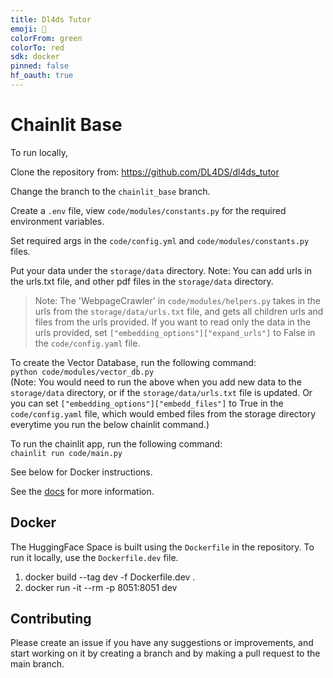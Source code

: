 ```yaml
---
title: Dl4ds Tutor
emoji: 🏃
colorFrom: green
colorTo: red
sdk: docker
pinned: false
hf_oauth: true
---
```


Chainlit Base
===========

To run locally, 

Clone the repository from: https://github.com/DL4DS/dl4ds_tutor    

Change the branch to the `chainlit_base` branch.

Create a `.env` file, view `code/modules/constants.py` for the required environment variables.

Set required args in the `code/config.yml` and `code/modules/constants.py` files. 

Put your data under the `storage/data` directory. Note: You can add urls in the urls.txt file, and other pdf files in the `storage/data` directory.    

> Note: The 'WebpageCrawler' in `code/modules/helpers.py` takes in the urls from the `storage/data/urls.txt` file, and gets all children urls and files from the urls provided. If you want to read only the data in the urls provided, set `["embedding_options"]["expand_urls"]` to False in the `code/config.yaml` file.

To create the Vector Database, run the following command:   
```python code/modules/vector_db.py```    
(Note: You would need to run the above when you add new data to the `storage/data` directory, or if the ``storage/data/urls.txt`` file is updated. Or you can set ``["embedding_options"]["embedd_files"]`` to True in the `code/config.yaml` file, which would embed files from the storage directory everytime you run the below chainlit command.)

To run the chainlit app, run the following command:   
```chainlit run code/main.py```

See below for Docker instructions.

See the [docs](https://github.com/DL4DS/dl4ds_tutor/tree/main/docs) for more information.

## Docker 

The HuggingFace Space is built using the `Dockerfile` in the repository. To run it locally, use the `Dockerfile.dev` file.
1. docker build --tag dev  -f Dockerfile.dev .
2. docker run -it --rm -p 8051:8051 dev    

## Contributing

Please create an issue if you have any suggestions or improvements, and start working on it by creating a branch and by making a pull request to the main branch.
